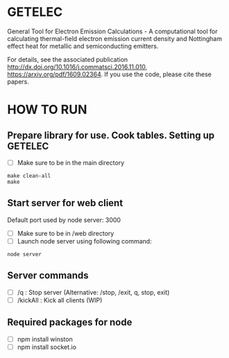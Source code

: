 # GETELEC
General Tool for Electron Emission Calculations - A computational tool for calculating thermal-field electron emission current density and Nottingham effect heat for metallic and semiconducting emitters.

For details, see the associated publication http://dx.doi.org/10.1016/j.commatsci.2016.11.010, https://arxiv.org/pdf/1609.02364. If you use the code, please cite these papers.

# HOW TO RUN

## Prepare library for use. Cook tables. Setting up GETELEC

- [ ] Make sure to be in the main directory

```
make clean-all
make
```

## Start server for web client

Default port used by node server: 3000

- [ ] Make sure to be in /web directory
- [ ] Launch node server using following command: 

```
node server
```

## Server commands

- [ ] /q : Stop server (Alternative: /stop, /exit, q, stop, exit)
- [ ] /kickAll : Kick all clients (WIP)

## Required packages for node

- [ ] npm install winston
- [ ] npm install socket.io
